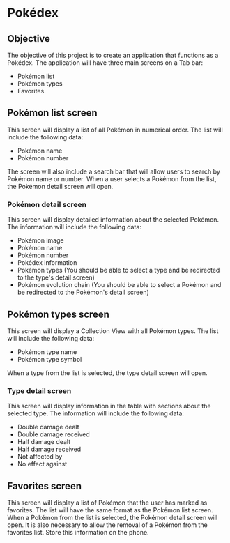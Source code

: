 # Pokédex

## Objective
The objective of this project is to create an application that functions as a Pokédex. The application will have three main screens on a Tab bar: 
- Pokémon list
- Pokémon types
- Favorites.

## Pokémon list screen
This screen will display a list of all Pokémon in numerical order. The list will include the following data:
- Pokémon name
- Pokémon number

The screen will also include a search bar that will allow users to search by Pokémon name or number. When a user selects a Pokémon from the list, the Pokémon detail screen will open.

### Pokémon detail screen
This screen will display detailed information about the selected Pokémon. The information will include the following data:

- Pokémon image
- Pokémon name
- Pokémon number
- Pokédex information
- Pokémon types (You should be able to select a type and be redirected to the type's detail screen)
- Pokémon evolution chain (You should be able to select a Pokémon and be redirected to the Pokémon's detail screen)

## Pokémon types screen
This screen will display a Collection View with all Pokémon types. The list will include the following data:
- Pokémon type name
- Pokémon type symbol

When a type from the list is selected, the type detail screen will open.

### Type detail screen
This screen will display information in the table with sections about the selected type. The information will include the following data:
- Double damage dealt
- Double damage received
- Half damage dealt
- Half damage received
- Not affected by
- No effect against

## Favorites screen
This screen will display a list of Pokémon that the user has marked as favorites. The list will have the same format as the Pokémon list screen. When a Pokémon from the list is selected, the Pokémon detail screen will open. It is also necessary to allow the removal of a Pokémon from the favorites list. Store this information on the phone.
